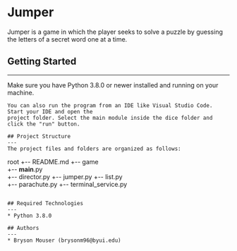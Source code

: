 # Jumper
Jumper is a game in which the player seeks to solve a puzzle by guessing the letters of a secret word one at a time.

## Getting Started
---
Make sure you have Python 3.8.0 or newer installed and running on your machine.
```
You can also run the program from an IDE like Visual Studio Code. Start your IDE and open the 
project folder. Select the main module inside the dice folder and click the "run" button.

## Project Structure
---
The project files and folders are organized as follows:
```
root
+-- README.md 
  +-- game               
  +-- __main__.py              
    +-- director.py
    +-- jumper.py
    +-- list.py  
    +-- parachute.py
    +-- terminal_service.py  
```

## Required Technologies
---
* Python 3.8.0

## Authors
---
* Bryson Mouser (brysonm96@byui.edu)
